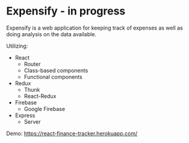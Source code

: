 # Expensify - in progress

Expensify is a web application for keeping track of expenses as well as doing analysis on the data available.

Utilizing:

* React
  * Router
  * Class-based components
  * Functional components
* Redux
  * Thunk
  * React-Redux
* Firebase
  * Google Firebase
* Express
  * Server


Demo: https://react-finance-tracker.herokuapp.com/


